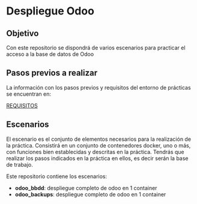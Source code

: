 # Despliegue Odoo

## Objetivo

Con este repositorio se dispondrá de varios escenarios para practicar el acceso a la base de datos de Odoo

## Pasos previos a realizar

La información con los pasos previos y requisitos del entorno de prácticas se encuentran en:

[REQUISITOS](https://github.com/javierfp-isc/sxe_requisitos)

## Escenarios

El escenario es el conjunto de elementos necesarios para la realización de la práctica. Consistirá en un conjunto de contenedores docker, uno o más, con funciones bien establecidas y descritas en la práctica. Tendrás que realizar los pasos indicados en la práctica en ellos, es decir serán la base de trabajo.

Este repositorio contiene los escenarios:

- **odoo_bbdd**: despliegue completo de odoo en 1 container
- **odoo_backups**: despliegue completo de odoo en 1 container

